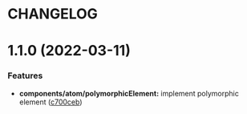 # CHANGELOG

# 1.1.0 (2022-03-11)


### Features

* **components/atom/polymorphicElement:** implement polymorphic element ([c700ceb](https://github.com/SUI-Components/sui-components/commit/c700ceb545fb6bbb3cbb43ecda030064ef0d3065))



